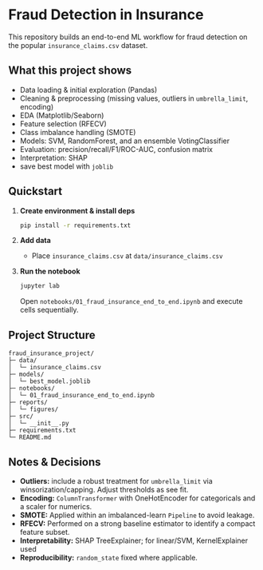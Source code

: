 # Fraud Detection in Insurance

This repository builds an end-to-end ML workflow for fraud detection on the popular `insurance_claims.csv` dataset.


## What this project shows
- Data loading & initial exploration (Pandas)
- Cleaning & preprocessing (missing values, outliers in `umbrella_limit`, encoding)
- EDA (Matplotlib/Seaborn)
- Feature selection (RFECV)
- Class imbalance handling (SMOTE)
- Models: SVM, RandomForest, and an ensemble VotingClassifier
- Evaluation: precision/recall/F1/ROC-AUC, confusion matrix
- Interpretation: SHAP
- save best model with `joblib`

## Quickstart

1. **Create environment & install deps**  
   ```bash
   pip install -r requirements.txt
   ```

2. **Add data**  
   - Place `insurance_claims.csv` at `data/insurance_claims.csv`

3. **Run the notebook**  
   ```bash
   jupyter lab
   ```
   Open `notebooks/01_fraud_insurance_end_to_end.ipynb` and execute cells sequentially.

## Project Structure
```
fraud_insurance_project/
├─ data/
│  └─ insurance_claims.csv   
├─ models/
│  └─ best_model.joblib
├─ notebooks/
│  └─ 01_fraud_insurance_end_to_end.ipynb
├─ reports/
│  └─ figures/               
├─ src/
│  └─ __init__.py
├─ requirements.txt
└─ README.md
```

## Notes & Decisions
- **Outliers:** include a robust treatment for `umbrella_limit` via winsorization/capping. Adjust thresholds as see fit.
- **Encoding:** `ColumnTransformer` with OneHotEncoder for categoricals and a scaler for numerics.
- **SMOTE:** Applied within an imbalanced-learn `Pipeline` to avoid leakage.
- **RFECV:** Performed on a strong baseline estimator to identify a compact feature subset.
- **Interpretability:** SHAP TreeExplainer; for linear/SVM, KernelExplainer used
- **Reproducibility:** `random_state` fixed where applicable.
